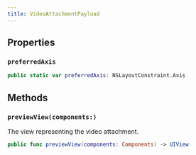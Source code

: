 ```yaml
---
title: VideoAttachmentPayload
---
```


## Properties

### `preferredAxis`

``` swift
public static var preferredAxis: NSLayoutConstraint.Axis 
```

## Methods

### `previewView(components:)`

The view representing the video attachment.

``` swift
public func previewView(components: Components) -> UIView 
```
